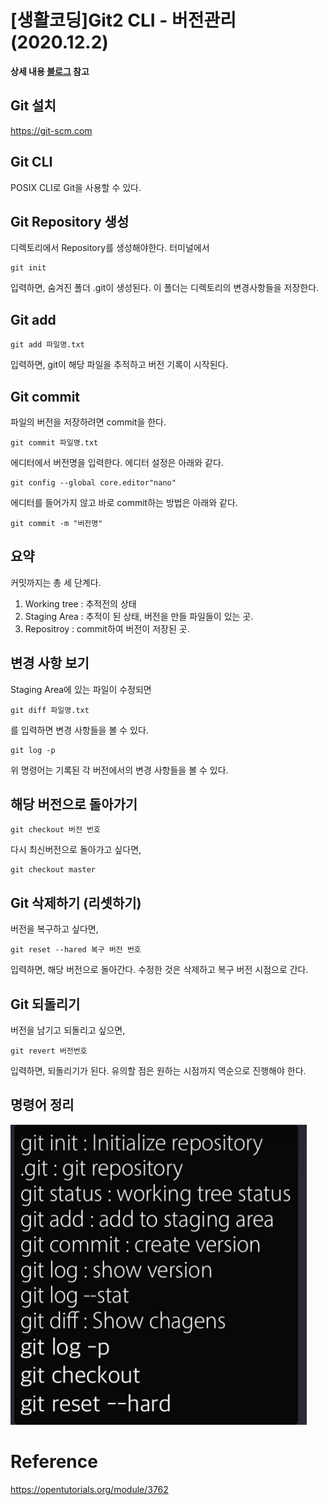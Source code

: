 # [생활코딩]Git2 CLI - 버전관리 (2020.12.2)  

**상세 내용 [블로그](https://greedysiru.tistory.com/8) 참고**  

## Git 설치  
https://git-scm.com  

## Git CLI  
POSIX CLI로 Git을 사용할 수 있다.

## Git Repository 생성  

디렉토리에서 Repository를 생성해야한다. 터미널에서  

```posix
git init
```
입력하면, 숨겨진 폴더 .git이 생성된다. 이 폴더는 디렉토리의 변경사항들을 저장한다.  

## Git add

```posix
git add 파일명.txt
```
입력하면, git이 해당 파일을 추적하고 버전 기록이 시작된다.  

## Git commit  

파일의 버전을 저장하려면 commit을 한다.
```posix
git commit 파일명.txt
```
에디터에서 버전명을 입력한다. 에디터 설정은 아래와 같다.
```posix
git config --global core.editor"nano"
```
에디터를 들어가지 않고 바로 commit하는 방법은 아래와 같다.
```posix
git commit -m "버전명"
```

## 요약
커밋까지는 총 세 단계다.  
  1. Working tree : 추적전의 상태  
  1. Staging Area : 추적이 된 상태, 버전을 만들 파일들이 있는 곳.  
  1. Repositroy : commit하여 버전이 저장된 곳.  

## 변경 사항 보기  
Staging Area에 있는 파일이 수정되면 
```posix
git diff 파일명.txt
```
를 입력하면 변경 사항들을 볼 수 있다.
```posix
git log -p
```
위 명령어는 기록된 각 버전에서의 변경 사항들을 볼 수 있다.  


## 해당 버전으로 돌아가기
```posix
git checkout 버전 번호
```
다시 최신버전으로 돌아가고 싶다면,
```posix
git checkout master
```

## Git 삭제하기 (리셋하기)  
버전을 복구하고 싶다면,
```posix
git reset --hared 복구 버전 번호
```
입력하면, 해당 버전으로 돌아간다. 수정한 것은 삭제하고 복구 버전 시점으로 간다.  

## Git 되돌리기  
버전을 남기고 되돌리고 싶으면,
```posix
git revert 버전번호
```
입력하면, 되돌리기가 된다. 유의할 점은 원하는 시점까지 역순으로 진행해야 한다.

## 명령어 정리  
![Git_CLI](./images/Git2-1.png)  

# Reference
https://opentutorials.org/module/3762